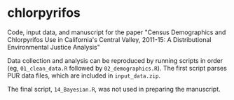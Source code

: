 # chlorpyrifos
Code, input data, and manuscript for the paper "Census Demographics and Chlorpyrifos Use in California's Central Valley, 2011-15:  A Distributional Environmental Justice Analysis"

Data collection and analysis can be reproduced by running scripts in order (eg, `01_clean_data.R` followed by `02_demographics.R`).  The first script parses PUR data files, which are included in `input_data.zip`.  

The final script, `14_Bayesian.R`, was not used in preparing the manuscript. 

